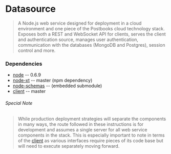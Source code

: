 # Datasource

> A Node.js web service designed for deployment in a cloud environment and one piece
> of the Postbooks cloud technology stack. Exposes both a REST and WebSocket API for
> clients, serves the client and authentication source, manages user authentication,
> communication with the databases (MongoDB and Postgres), session control and more.

### Dependencies

* [node](http://github.com/joyent/node) -- 0.6.9
* [node-xt](http://github.com/xtuple/node-xt) -- master (npm dependency)
* [node-schemas](http://github.com/xtuple/node-schemas) -- (embedded submodule)
* [client](http://github.com/xtuple/client) -- master

###### Special Note

> While production deployment strategies will separate the components in many ways,
> the route followed in these instructions is for development and assumes a single
> server for all web service components in the stack. This is especially important
> to note in terms of the [client](http://github.com/xtuple/client) as various
> interfaces require pieces of its code base but will need to execute separately
> moving forward.